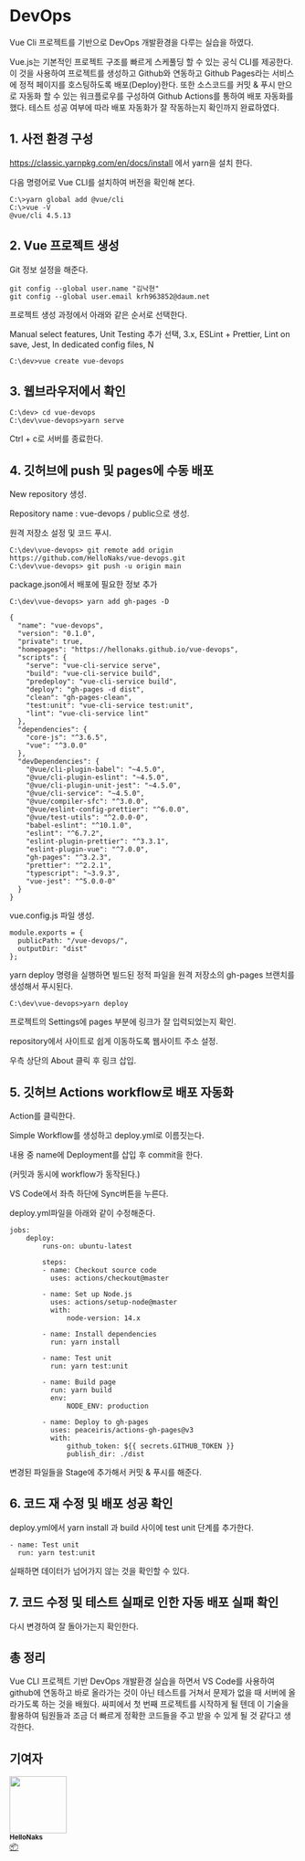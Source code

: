 # DevOps

 Vue Cli 프로젝트를 기반으로 DevOps 개발환경을 다루는 실습을 하였다.

Vue.js는 기본적인 프로젝트 구조를 빠르게 스케풀딩 할 수 있는 공식 CLI를 제공한다. 이 것을 사용하여 프로젝트를 생성하고 Github와 연동하고 Github Pages라는 서비스에 정적 페이지를 호스팅하도록 배포(Deploy)한다. 또한 소스코드를 커밋 & 푸시 만으로 자동화 할 수 있는 워크플로우를 구성하여 Github Actions를 통하여 배포 자동화를 했다. 테스트 성공 여부에 따라 배포 자동화가 잘 작동하는지 확인까지 완료하였다.



## 1. 사전 환경 구성

https://classic.yarnpkg.com/en/docs/install 에서 yarn을 설치 한다.

다음 명령어로 Vue CLI를 설치하여 버전을 확인해 본다.

```
C:\>yarn global add @vue/cli
C:\>vue -V
@vue/cli 4.5.13
```



## 2. Vue 프로젝트 생성

Git 정보 설정을 해준다.

```
git config --global user.name "김낙현"
git config --global user.email krh963852@daum.net
```

프로젝트 생성 과정에서 아래와 같은 순서로 선택한다.

Manual select features, Unit Testing 추가 선택, 3.x, ESLint + Prettier, Lint on save, Jest, In dedicated config files, N

```
C:\dev>vue create vue-devops
```



## 3. 웹브라우저에서 확인

```
C:\dev> cd vue-devops
C:\dev\vue-devops>yarn serve
```

Ctrl + c로 서버를 종료한다.



## 4. 깃허브에 push 및 pages에 수동 배포

New repository 생성.

Repository name : vue-devops	/	public으로 생성.



원격 저장소 설정 및 코드 푸시.

```
C:\dev\vue-devops> git remote add origin https://github.com/HelloNaks/vue-devops.git
C:\dev\vue-devops> git push -u origin main
```



package.json에서 배포에 필요한 정보 추가

```
C:\dev\vue-devops> yarn add gh-pages -D
```

```
{
  "name": "vue-devops",
  "version": "0.1.0",
  "private": true,
  "homepages": "https://hellonaks.github.io/vue-devops",
  "scripts": {
    "serve": "vue-cli-service serve",
    "build": "vue-cli-service build",
    "predeploy": "vue-cli-service build",
    "deploy": "gh-pages -d dist",
    "clean": "gh-pages-clean",
    "test:unit": "vue-cli-service test:unit",
    "lint": "vue-cli-service lint"
  },
  "dependencies": {
    "core-js": "^3.6.5",
    "vue": "^3.0.0"
  },
  "devDependencies": {
    "@vue/cli-plugin-babel": "~4.5.0",
    "@vue/cli-plugin-eslint": "~4.5.0",
    "@vue/cli-plugin-unit-jest": "~4.5.0",
    "@vue/cli-service": "~4.5.0",
    "@vue/compiler-sfc": "^3.0.0",
    "@vue/eslint-config-prettier": "^6.0.0",
    "@vue/test-utils": "^2.0.0-0",
    "babel-eslint": "^10.1.0",
    "eslint": "^6.7.2",
    "eslint-plugin-prettier": "^3.3.1",
    "eslint-plugin-vue": "^7.0.0",
    "gh-pages": "^3.2.3",
    "prettier": "^2.2.1",
    "typescript": "~3.9.3",
    "vue-jest": "^5.0.0-0"
  }
}

```



vue.config.js 파일 생성.

```
module.exports = {
  publicPath: "/vue-devops/",
  outputDir: "dist"
};
```



yarn deploy 명령을 실행하면 빌드된 정적 파일을 원격 저장소의 gh-pages 브랜치를 생성해서 푸시된다.

```
C:\dev\vue-devops>yarn deploy
```

프로젝트의 Settings에 pages 부분에 링크가 잘 입력되었는지 확인.



repository에서 사이트로 쉽게 이동하도록 웹사이트 주소 설정.

우측 상단의 About 클릭 후 링크 삽입.



## 5. 깃허브 Actions workflow로 배포 자동화

Action를 클릭한다.

Simple Workflow를 생성하고 deploy.yml로 이름짓는다.

내용 중 name에 Deployment를 삽입 후 commit을 한다.

(커밋과 동시에 workflow가 동작된다.)



VS Code에서 좌측 하단에 Sync버튼을 누른다.

deploy.yml파일을 아래와 같이 수정해준다.

```
jobs:
    deploy:
        runs-on: ubuntu-latest

        steps:
        - name: Checkout source code
          uses: actions/checkout@master

        - name: Set up Node.js
          uses: actions/setup-node@master
          with:
              node-version: 14.x

        - name: Install dependencies
          run: yarn install

        - name: Test unit
          run: yarn test:unit

        - name: Build page
          run: yarn build
          env:
              NODE_ENV: production

        - name: Deploy to gh-pages
          uses: peaceiris/actions-gh-pages@v3
          with:
              github_token: ${{ secrets.GITHUB_TOKEN }}
              publish_dir: ./dist
```

변경된 파일들을 Stage에 추가해서 커밋 & 푸시를 해준다.



## 6. 코드 재 수정 및 배포 성공 확인

deploy.yml에서 yarn install 과 build 사이에 test unit 단계를 추가한다.

```
- name: Test unit
  run: yarn test:unit
```

실패하면 데이터가 넘어가지 않는 것을 확인할 수 있다.



## 7. 코드 수정 및 테스트 실패로 인한 자동 배포 실패 확인

다시 변경하여 잘 돌아가는지 확인한다.



## 총 정리

Vue CLI 프로젝트 기반 DevOps 개발환경 실습을 하면서 VS Code를 사용하여 github에 연동하고 바로 올라가는 것이 아닌 테스트를 거쳐서 문제가 없을 때 서버에 올라가도록 하는 것을 배웠다. 싸피에서 첫 번째 프로젝트를 시작하게 될 텐데 이 기술을 활용하여 팀원들과 조금 더 빠르게 정확한 코드들을 주고 받을 수 있게 될 것 같다고 생각한다.



## 기여자


 <td align="center"><a href="https://github.com/HelloNaks"><img src="https://avatars.githubusercontent.com/u/49478141?v=4?s=100" width="100px;" alt=""/><br /><sub><b>HelloNaks</b></sub></a><br /><a href="#platform-HelloNaks" title="Packaging/porting to new platform">📦</a></td>